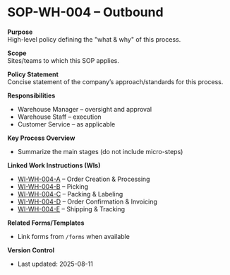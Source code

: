 # SOP-WH-004 – Outbound

**Purpose**  
High-level policy defining the "what & why" of this process.

**Scope**  
Sites/teams to which this SOP applies.

**Policy Statement**  
Concise statement of the company’s approach/standards for this process.

**Responsibilities**  
- Warehouse Manager – oversight and approval  
- Warehouse Staff – execution  
- Customer Service – as applicable  

**Key Process Overview**  
- Summarize the main stages (do not include micro-steps)

**Linked Work Instructions (WIs)**  
- [WI-WH-004-A](/WI-WH-004-A) – Order Creation & Processing
- [WI-WH-004-B](/WI-WH-004-B) – Picking
- [WI-WH-004-C](/WI-WH-004-C) – Packing & Labeling
- [WI-WH-004-D](/WI-WH-004-D) – Order Confirmation & Invoicing
- [WI-WH-004-E](/WI-WH-004-E) – Shipping & Tracking

**Related Forms/Templates**  
- Link forms from `/forms` when available

**Version Control**  
- Last updated: 2025-08-11

